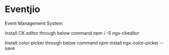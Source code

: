 # Eventjio
Event Management System

Install CK editor through below command
npm i -S ngx-ckeditor

Install color-picker through below command
npm install ngx-color-picker --save

